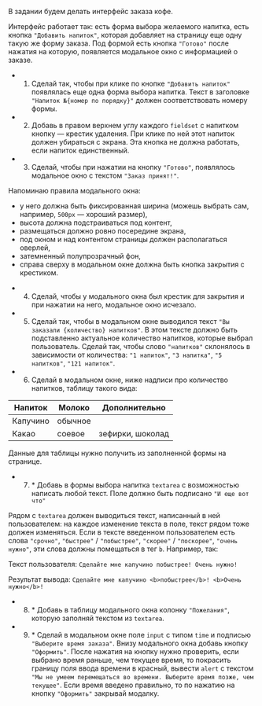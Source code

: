 В задании будем делать интерфейс заказа кофе.

Интерфейс работает так: есть форма выбора желаемого напитка, есть кнопка `"Добавить напиток"`, 
которая добавляет на страницу еще одну такую же форму заказа. Под формой есть кнопка `"Готово"` после нажатия на которую, 
появляется модальное окно с информацией о заказе.

 + 1. Сделай так, чтобы при клике по кнопке `"Добавить напиток"` появлялась еще одна форма выбора напитка. 
Текст в заголовке `"Напиток №{номер по порядку}"` должен соответствовать номеру формы.

 + 2. Добавь в правом верхнем углу каждого `fieldset` с напитком кнопку — крестик удаления. 
При клике по ней этот напиток должен убираться с экрана. Эта кнопка не должна работать, если напиток единственный.

 + 3. Сделай, чтобы при нажатии на кнопку `"Готово"`, появлялось модальное окно с текстом `"Заказ принят!"`.

Напоминаю правила модального окна:

- у него должна быть фиксированная ширина (можешь выбрать сам, например, `500px` — хороший размер),
- высота должна подстраиваться под контент,
- размещаться должно ровно посередине экрана,
- под окном и над контентом страницы должен располагаться оверлей,
- затемненный полупрозрачный фон,
- справа сверху в модальном окне должна быть кнопка закрытия с крестиком.

 + 4. Сделай, чтобы у модального окна был крестик для закрытия и при нажатии на него, модальное окно исчезало.

 + 5. Сделай так, чтобы в модальном окне выводился текст `"Вы заказали {количество} напитков"`. 
В этом тексте должно быть подставленно актуальное количество напитков, которые выбрал пользователь. 
Сделай так, чтобы слово `"напитков"` склонялось в зависимости от количества:
 `"1 напиток"`, `"3 напитка"`, `"5 напитков"`, `"121 напиток"`.

 + 6. Сделай в модальном окне, ниже надписи про количество напитков, таблицу такого вида:

| Напиток  | Молоко  | Дополнительно    |
| -------- | ------- | ---------------- |
| Капучино | обычное |
| Какао    | соевое  | зефирки, шоколад |

Данные для таблицы нужно получить из заполненной формы на странице.

 + 7. \* Добавь в формы выбора напитка `textarea` с возможностью написать любой текст. 
Поле должно быть подписано `"И еще вот что"`

Рядом с `textarea` должен выводиться текст, написанный в ней пользователем: на каждое изменение текста в поле, 
текст рядом тоже должен изменяться. Если в тексте введенном пользователем
 есть слова `"срочно"`, `"быстрее"` / `"побыстрее"`, `"скорее"` / `"поскорее"`, `"очень нужно"`, эти слова должны 
 помещаться в тег `b`. Например, так:

Текст пользователя: `Сделайте мне капучино побыстрее! Очень нужно!`

Результат вывода: `Сделайте мне капучино <b>побыстрее</b>! <b>Очень нужно</b>!`

 + 8. \* Добавь в таблицу модального окна колонку `"Пожелания"`, которую заполняй текстом из `textarea`.

 + 9. \* Сделай в модальном окне поле `input` с типом `time` и подписью `"Выберите время заказа"`. 
Внизу модального окна добавь кнопку `"Оформить"`. После нажатия на кнопку нужно проверить, если выбрано время раньше,
 чем текущее время, то покрасить границу поля ввода времени в красный, вывести `alert` 
 с текстом `"Мы не умеем перемещаться во времени. Выберите время позже, чем текущее"`. 
 Если время введено правильно, то по нажатию на кнопку `"Оформить"` закрывай модалку.

